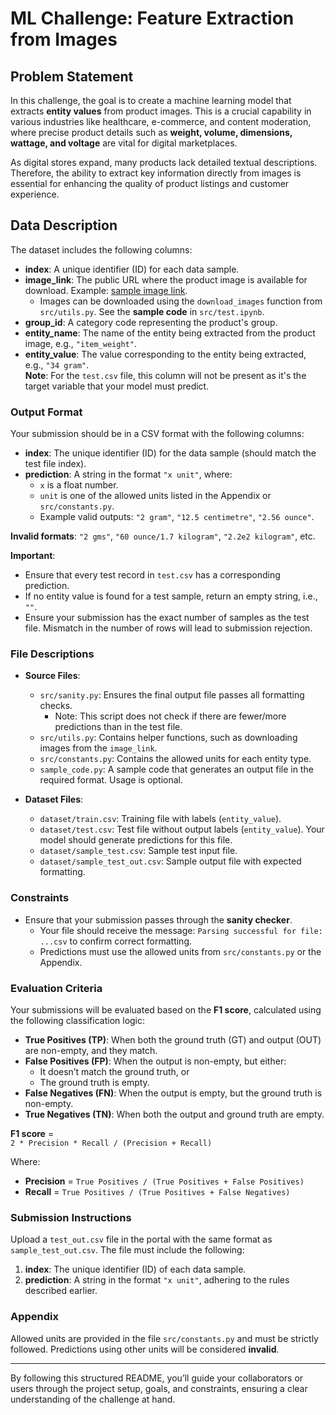 
# **ML Challenge: Feature Extraction from Images**

## **Problem Statement**
In this challenge, the goal is to create a machine learning model that extracts **entity values** from product images. This is a crucial capability in various industries like healthcare, e-commerce, and content moderation, where precise product details such as **weight, volume, dimensions, wattage, and voltage** are vital for digital marketplaces.

As digital stores expand, many products lack detailed textual descriptions. Therefore, the ability to extract key information directly from images is essential for enhancing the quality of product listings and customer experience.

## **Data Description**
The dataset includes the following columns:

- **index**: A unique identifier (ID) for each data sample.
- **image_link**: The public URL where the product image is available for download. Example: [sample image link](https://m.media-amazon.com/images/I/71XfHPR36-L.jpg).
  - Images can be downloaded using the `download_images` function from `src/utils.py`. See the **sample code** in `src/test.ipynb`.
- **group_id**: A category code representing the product's group.
- **entity_name**: The name of the entity being extracted from the product image, e.g., `"item_weight"`.
- **entity_value**: The value corresponding to the entity being extracted, e.g., `"34 gram"`.  
  **Note**: For the `test.csv` file, this column will not be present as it's the target variable that your model must predict.

### **Output Format**
Your submission should be in a CSV format with the following columns:

- **index**: The unique identifier (ID) for the data sample (should match the test file index).
- **prediction**: A string in the format `"x unit"`, where:
  - `x` is a float number.
  - `unit` is one of the allowed units listed in the Appendix or `src/constants.py`.
  - Example valid outputs: `"2 gram"`, `"12.5 centimetre"`, `"2.56 ounce"`.
  
**Invalid formats**: `"2 gms"`, `"60 ounce/1.7 kilogram"`, `"2.2e2 kilogram"`, etc.

**Important**:  
- Ensure that every test record in `test.csv` has a corresponding prediction.
- If no entity value is found for a test sample, return an empty string, i.e., `""`.
- Ensure your submission has the exact number of samples as the test file. Mismatch in the number of rows will lead to submission rejection.

### **File Descriptions**
- **Source Files**:
  - `src/sanity.py`: Ensures the final output file passes all formatting checks.
    - Note: This script does not check if there are fewer/more predictions than in the test file.
  - `src/utils.py`: Contains helper functions, such as downloading images from the `image_link`.
  - `src/constants.py`: Contains the allowed units for each entity type.
  - `sample_code.py`: A sample code that generates an output file in the required format. Usage is optional.
  
- **Dataset Files**:
  - `dataset/train.csv`: Training file with labels (`entity_value`).
  - `dataset/test.csv`: Test file without output labels (`entity_value`). Your model should generate predictions for this file.
  - `dataset/sample_test.csv`: Sample test input file.
  - `dataset/sample_test_out.csv`: Sample output file with expected formatting.

### **Constraints**
- Ensure that your submission passes through the **sanity checker**.
  - Your file should receive the message: `Parsing successful for file: ...csv` to confirm correct formatting.
  - Predictions must use the allowed units from `src/constants.py` or the Appendix.
  
### **Evaluation Criteria**
Your submissions will be evaluated based on the **F1 score**, calculated using the following classification logic:

- **True Positives (TP)**: When both the ground truth (GT) and output (OUT) are non-empty, and they match.
- **False Positives (FP)**: When the output is non-empty, but either:
  - It doesn’t match the ground truth, or
  - The ground truth is empty.
- **False Negatives (FN)**: When the output is empty, but the ground truth is non-empty.
- **True Negatives (TN)**: When both the output and ground truth are empty.

**F1 score** =  
`2 * Precision * Recall / (Precision + Recall)`

Where:

- **Precision** = `True Positives / (True Positives + False Positives)`
- **Recall** = `True Positives / (True Positives + False Negatives)`

### **Submission Instructions**
Upload a `test_out.csv` file in the portal with the same format as `sample_test_out.csv`. The file must include the following:

1. **index**: The unique identifier (ID) of each data sample.
2. **prediction**: A string in the format `"x unit"`, adhering to the rules described earlier.

### **Appendix**
Allowed units are provided in the file `src/constants.py` and must be strictly followed. Predictions using other units will be considered **invalid**.

---

By following this structured README, you’ll guide your collaborators or users through the project setup, goals, and constraints, ensuring a clear understanding of the challenge at hand.

